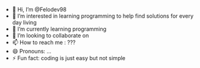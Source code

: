 - 👋 Hi, I’m @Felodev98
- 👀 I’m interested in learning programming to help find solutions for every day living 
- 🌱 I’m currently learning programming
- 💞️ I’m looking to collaborate on
- 📫 How to reach me : ??? 
- 😄 Pronouns: ...
- ⚡ Fun fact: coding is just easy but not simple

<!---
Felodev98/Felodev98 is a ✨ special ✨ repository because its `README.md` (this file) appears on your GitHub profile.
You can click the Preview link to take a look at your changes.
--->
